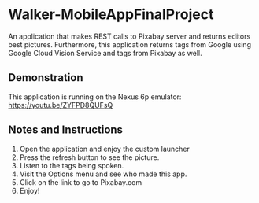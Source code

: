 # Walker-MobileAppFinalProject
An application that makes REST calls to Pixabay server and returns editors best pictures. Furthermore, this application returns tags from Google using Google Cloud Vision Service and tags from Pixabay as well.
## Demonstration
This application is running on the Nexus 6p emulator: https://youtu.be/ZYFPD8QUFsQ
## Notes and Instructions
1. Open the application and enjoy the custom launcher
2. Press the refresh button to see the picture.
3. Listen to the tags being spoken. 
4. Visit the Options menu and see who made this app.
5. Click on the link to go to Pixabay.com 
6. Enjoy!
